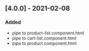 ## [4.0.0] - 2021-02-08
### Added
- pipe to product-list.component.html
- pipe to cart-list.component.html
- pipe to product.component.html